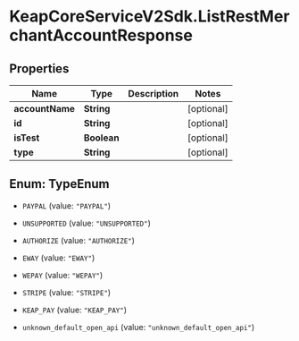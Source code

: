 # KeapCoreServiceV2Sdk.ListRestMerchantAccountResponse

## Properties

Name | Type | Description | Notes
------------ | ------------- | ------------- | -------------
**accountName** | **String** |  | [optional] 
**id** | **String** |  | [optional] 
**isTest** | **Boolean** |  | [optional] 
**type** | **String** |  | [optional] 



## Enum: TypeEnum


* `PAYPAL` (value: `"PAYPAL"`)

* `UNSUPPORTED` (value: `"UNSUPPORTED"`)

* `AUTHORIZE` (value: `"AUTHORIZE"`)

* `EWAY` (value: `"EWAY"`)

* `WEPAY` (value: `"WEPAY"`)

* `STRIPE` (value: `"STRIPE"`)

* `KEAP_PAY` (value: `"KEAP_PAY"`)

* `unknown_default_open_api` (value: `"unknown_default_open_api"`)





